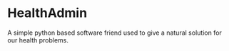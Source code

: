 # HealthAdmin
A simple python based software friend used to give a natural solution for our health problems.
